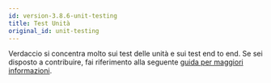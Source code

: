 ```yaml
---
id: version-3.8.6-unit-testing
title: Test Unità
original_id: unit-testing
---
```


Verdaccio si concentra molto sui test delle unità e sui test end to end. Se sei disposto a contribuire, fai riferimento alla seguente [guida per maggiori informazioni](https://github.com/verdaccio/verdaccio/wiki/Developing-new-tests).